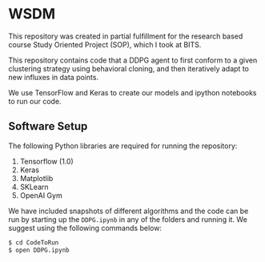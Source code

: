 # WSDM

This repository was created in partial fulfillment for the research based course Study Oriented Project (SOP), which I took at BITS. 

This repository contains code that a DDPG agent to first conform to a given clustering strategy using behavioral cloning, and then iteratively adapt to new influxes in data points.

We use TensorFlow and Keras to create our models and ipython notebooks to run our code.

## Software Setup

The following Python libraries are required for running the repository:

1. Tensorflow (1.0)
2. Keras
3. Matplotlib
4. SKLearn
5. OpenAI Gym

We have included snapshots of different algorithms and the code can be run by starting up the `DDPG.ipynb` in any of the folders and running it. We suggest using the following commands below:


```bash
$ cd CodeToRun
$ open DDPG.ipynb 
```
